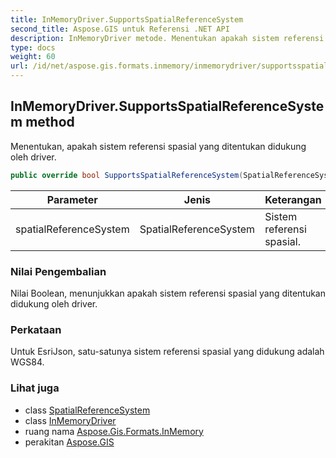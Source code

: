 ```yaml
---
title: InMemoryDriver.SupportsSpatialReferenceSystem
second_title: Aspose.GIS untuk Referensi .NET API
description: InMemoryDriver metode. Menentukan apakah sistem referensi spasial yang ditentukan didukung oleh driver.
type: docs
weight: 60
url: /id/net/aspose.gis.formats.inmemory/inmemorydriver/supportsspatialreferencesystem/
---
```

## InMemoryDriver.SupportsSpatialReferenceSystem method

Menentukan, apakah sistem referensi spasial yang ditentukan didukung oleh driver.

```csharp
public override bool SupportsSpatialReferenceSystem(SpatialReferenceSystem spatialReferenceSystem)
```

| Parameter | Jenis | Keterangan |
| --- | --- | --- |
| spatialReferenceSystem | SpatialReferenceSystem | Sistem referensi spasial. |

### Nilai Pengembalian

Nilai Boolean, menunjukkan apakah sistem referensi spasial yang ditentukan didukung oleh driver.

### Perkataan

Untuk EsriJson, satu-satunya sistem referensi spasial yang didukung adalah WGS84.

### Lihat juga

* class [SpatialReferenceSystem](../../../aspose.gis.spatialreferencing/spatialreferencesystem/)
* class [InMemoryDriver](../)
* ruang nama [Aspose.Gis.Formats.InMemory](../../inmemorydriver/)
* perakitan [Aspose.GIS](../../../)


